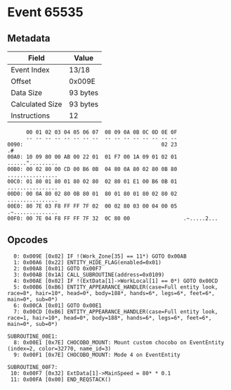 # Event 65535

## Metadata

| Field           | Value    |
|-----------------|----------|
| Event Index     | 13/18    |
| Offset          | 0x009E   |
| Data Size       | 93 bytes |
| Calculated Size | 93 bytes |
| Instructions    | 12       |

```
      00 01 02 03 04 05 06 07  08 09 0A 0B 0C 0D 0E 0F
      -- -- -- -- -- -- -- --  -- -- -- -- -- -- -- --
0090:                                            02 23                .#
00A0: 10 09 80 00 AB 00 22 01  01 F7 00 1A 09 01 02 01  ......".........
00B0: 00 02 80 00 CD 00 B6 0B  04 80 0A 80 02 80 0B 80  ................
00C0: 01 80 01 80 01 80 02 80  02 80 01 E1 00 B6 0B 01  ................
00D0: 00 0A 80 02 80 0B 80 01  80 01 80 01 80 02 80 02  ................
00E0: 80 7E 03 F8 FF FF 7F 02  00 02 80 03 00 04 00 05  .~..............
00F0: 00 7E 04 F8 FF FF 7F 32  0C 80 00                 .~.....2...     
```

## Opcodes

```
  0: 0x009E [0x02] IF !(Work_Zone[35] == 11*) GOTO 0x00AB
  1: 0x00A6 [0x22] ENTITY_HIDE_FLAG(enabled=0x01)
  2: 0x00A8 [0x01] GOTO 0x00F7
  3: 0x00AB [0x1A] CALL_SUBROUTINE(address=0x0109)
  4: 0x00AE [0x02] IF !(ExtData[1]->WorkLocal[1] == 0*) GOTO 0x00CD
  5: 0x00B6 [0xB6] ENTITY_APPEARANCE_HANDLER(case=Full entity look, race=8*, hair=10*, head=0*, body=188*, hands=6*, legs=6*, feet=6*, main=0*, sub=0*)
  6: 0x00CA [0x01] GOTO 0x00E1
  7: 0x00CD [0xB6] ENTITY_APPEARANCE_HANDLER(case=Full entity look, race=1, hair=10*, head=0*, body=188*, hands=6*, legs=6*, feet=6*, main=0*, sub=0*)

SUBROUTINE_00E1:
  8: 0x00E1 [0x7E] CHOCOBO_MOUNT: Mount custom chocobo on EventEntity (index=2, color=32770, name_id=3)
  9: 0x00F1 [0x7E] CHOCOBO_MOUNT: Mode 4 on EventEntity

SUBROUTINE_00F7:
 10: 0x00F7 [0x32] ExtData[1]->MainSpeed = 80* * 0.1
 11: 0x00FA [0x00] END_REQSTACK()
```
